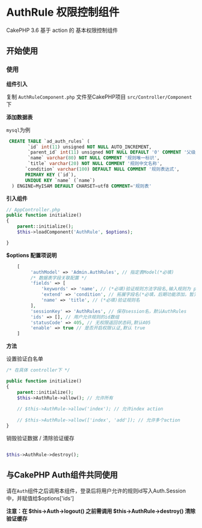 # AuthRule 权限控制组件
CakePHP 3.6 基于 action 的 基本权限控制组件

## 开始使用


### 使用


**组件引入**

复制 `AuthRuleComponent.php` 文件至CakePHP项目 `src/Controller/Component` 下

**添加数据表**

`mysql`为例

```` sql
 CREATE TABLE `ad_auth_rules` (
        `id` int(11) unsigned NOT NULL AUTO_INCREMENT,
        `parent_id` int(11) unsigned NOT NULL DEFAULT '0' COMMENT '父级id',
        `name` varchar(80) NOT NULL COMMENT '规则唯一标识',
        `title` varchar(20) NOT NULL COMMENT '规则中文名称',
       `condition` varchar(100) DEFAULT NULL COMMENT '规则表达式',
       PRIMARY KEY (`id`),
       UNIQUE KEY `name` (`name`)
  ) ENGINE=MyISAM DEFAULT CHARSET=utf8 COMMENT='规则表'

````

**引入组件**

```` php
// AppController.php
public function initialize()
{
    parent::initialize();
    $this->loadComponent('AuthRule', $options);

}

````

**$options 配置项说明**

```` php
    [
         'authModel' => 'Admin.AuthRules', // 指定表Model(*必填)
         /* 数据表字段关联配置 */
         'fields' => [
             'keywords' => 'name', // (*必填)验证规则方法字段名,输入规则为 plugin/controller/action
             'extend' => 'condition', // 拓展字段名(*必填，后期功能添加，暂无用)
             'name' => 'title', // (*必填)验证规则名
         ],
         'sessionKey' => 'AuthRules', // 保存session名，默认AuthRules
         'ids' => [], // 用户允许规则的id数组
         'statusCode' => 405, // 无权限返回状态码,默认405
         'enable' => true // 是否开启权限认证,默认 true
    ]

````

**方法**

设置验证白名单
```` php
/* 在具体 controller下 */

public function initialize()
{
    parent::initialize();
    $this->AuthRule->allow(); // 允许所有
    
    // $this->AuthRule->allow('index'); // 允许index action
    
    // $this->AuthRule->allow(['index', 'add']); // 允许多个action
}
````

销毁验证数据 / 清除验证缓存
```` php

$this->AuthRule->destroy();

````

## 与CakePHP Auth组件共同使用

请在`Auth`组件之后调用本组件，登录后将用户允许的规则id写入Auth.Session中，并赋值给$options['ids']

**注意：在 $this->Auth->logout() 之前需调用 $this->AuthRule->destroy() 清除验证缓存**


